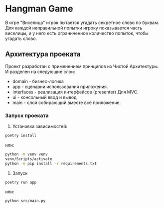 # Hangman Game

В игре "Виселица" игрок пытается угадать секретное слово по буквам. Для каждой неправильной попытки игроку показывается часть виселицы, и у него есть ограниченное количество попыток, чтобы угадать слово. 

## Архитектура проеката
Проект разработан с применением принципов из Чистой Архитектуры.
И разделен на следующие слои:
  - domain - бизнес-логика
  - app - сценарии использования приложения.
  - interfaces - реализация интерфейсов (presenter) Для MVC.
  - ui - консольный ввод и вывод
  - main - слой собирающий вместе всё приложение.


### Запуск проеката
1. Установка зависимостей:
```sh
poetry install
```
или:
```sh
python -m venv venv
venv/Scripts/activate
python -m pip install -r requirements.txt
```


1. Запуск
```sh
poetry run app
```
или:
```sh
python src/main.py
```

